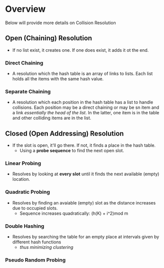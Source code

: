 # Overview
Below will provide more details on Collision Resolution

## Open (Chaining) Resolution
- If no list exist, it creates one. If one does exist, it adds it ot the end.

### Direct Chaining
- A resolution which the hash table is an array of links to lists. Each list holds all the items with the same
hash value.

### Separate Chaining
- A resolution which each position in the hash table has a list to handle collisions. Each position may be a direct chaining or may be sn item and a link *essentially the head of the list*. In the latter, one item is in the table and other colliding items are in the list.

## Closed (Open Addressing) Resolution
- If the slot is open, it'll go there. If not, it finds a place in the hash table.
  - Using a **probe sequence** to find the next open slot.

### Linear Probing
- Resolves by looking at **every slot** until it finds the next available (empty) location.

### Quadratic Probing
- Resolves by finding an avaiable (empty) slot as the distance increases due to occupied slots.
  - Sequence increases quadratically: (h(K) + i^2)mod m

### Double Hashing
- Resolves by searching the table for an empty place at intervals given by different hash functions
  - *thus minimizing clustering*

### Pseudo Random Probing